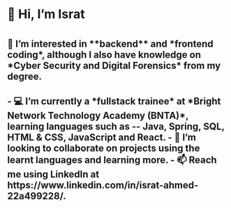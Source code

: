 <h1>👋 Hi, I’m Israt<h1>
<h2>👀 I’m interested in **backend** and *frontend coding*, although I also have knowledge on *Cyber Security and Digital Forensics* from my degree.<h2>  
- 💻 I’m currently a *fullstack trainee* at *Bright Network Technology Academy (BNTA)*, learning languages such as 
 -- Java, Spring, SQL, HTML & CSS, JavaScript and React. 
- 🤝 I’m looking to collaborate on projects using the learnt languages and learning more. 
- 📫 Reach me using LinkedIn at https://www.linkedin.com/in/israt-ahmed-22a499228/. 

<!---
IsratAhmed/IsratAhmed is a ✨ special ✨ repository because its `README.md` (this file) appears on your GitHub profile.
You can click the Preview link to take a look at your changes.
--->

